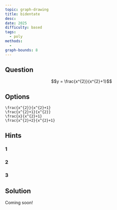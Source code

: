 ```yaml
---
topic: graph-drawing
title: bidentate
desc: 
date: 2025
difficulty: based
tags:
  - poly
methods:
  - 
graph-bounds: 8
---
```



## Question
```math
y = \frac{x^{2}}{x^{2}+1}
```


## Options
```desmos
\frac{x^{2}}{x^{2}+1}
\frac{x^{2}+1}{x^{2}}
\frac{x}{x^{2}+1}
\frac{x^{2}+2}{x^{2}+1}
```


## Hints

### 1

### 2

### 3


## Solution

Coming soon!
